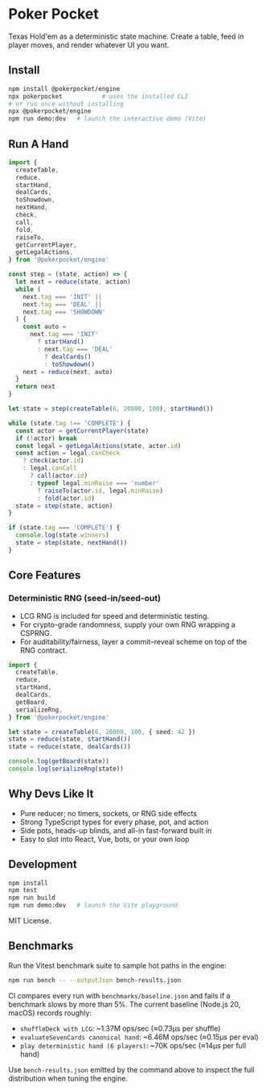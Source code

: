 # Poker Pocket

Texas Hold'em as a deterministic state machine. Create a table, feed in player moves, and render whatever UI you want.

## Install

```bash
npm install @pokerpocket/engine
npx pokerpocket           # uses the installed CLI
# or run once without installing
npx @pokerpocket/engine
npm run demo:dev   # launch the interactive demo (Vite)
```

## Run A Hand

```typescript
import {
  createTable,
  reduce,
  startHand,
  dealCards,
  toShowdown,
  nextHand,
  check,
  call,
  fold,
  raiseTo,
  getCurrentPlayer,
  getLegalActions,
} from '@pokerpocket/engine'

const step = (state, action) => {
  let next = reduce(state, action)
  while (
    next.tag === 'INIT' ||
    next.tag === 'DEAL' ||
    next.tag === 'SHOWDOWN'
  ) {
    const auto =
      next.tag === 'INIT'
        ? startHand()
        : next.tag === 'DEAL'
          ? dealCards()
          : toShowdown()
    next = reduce(next, auto)
  }
  return next
}

let state = step(createTable(6, 20000, 100), startHand())

while (state.tag !== 'COMPLETE') {
  const actor = getCurrentPlayer(state)
  if (!actor) break
  const legal = getLegalActions(state, actor.id)
  const action = legal.canCheck
    ? check(actor.id)
    : legal.canCall
      ? call(actor.id)
      : typeof legal.minRaise === 'number'
        ? raiseTo(actor.id, legal.minRaise)
        : fold(actor.id)
  state = step(state, action)
}

if (state.tag === 'COMPLETE') {
  console.log(state.winners)
  state = step(state, nextHand())
}
```

## Core Features

### Deterministic RNG (seed-in/seed-out)

- LCG RNG is included for speed and deterministic testing.
- For crypto-grade randomness, supply your own RNG wrapping a CSPRNG.
- For auditability/fairness, layer a commit–reveal scheme on top of the RNG contract.

```typescript
import {
  createTable,
  reduce,
  startHand,
  dealCards,
  getBoard,
  serializeRng,
} from '@pokerpocket/engine'

let state = createTable(6, 20000, 100, { seed: 42 })
state = reduce(state, startHand())
state = reduce(state, dealCards())

console.log(getBoard(state))
console.log(serializeRng(state))
```

## Why Devs Like It

- Pure reducer; no timers, sockets, or RNG side effects
- Strong TypeScript types for every phase, pot, and action
- Side pots, heads-up blinds, and all-in fast-forward built in
- Easy to slot into React, Vue, bots, or your own loop

## Development

```bash
npm install
npm test
npm run build
npm run demo:dev   # launch the Vite playground
```

MIT License.

## Benchmarks

Run the Vitest benchmark suite to sample hot paths in the engine:

```bash
npm run bench -- --outputJson bench-results.json
```

CI compares every run with `benchmarks/baseline.json` and fails if a benchmark slows by more than 5%. The current baseline (Node.js 20, macOS) records roughly:

- `shuffleDeck with LCG`: ~1.37M ops/sec (≈0.73µs per shuffle)
- `evaluateSevenCards canonical hand`: ~6.46M ops/sec (≈0.15µs per eval)
- `play deterministic hand (6 players)`: ~70K ops/sec (≈14µs per full hand)

Use `bench-results.json` emitted by the command above to inspect the full distribution when tuning the engine.
